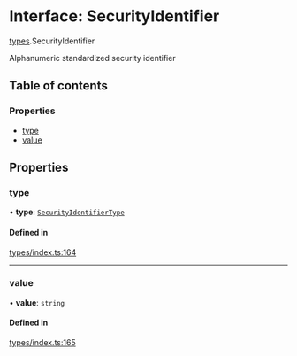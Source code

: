 # Interface: SecurityIdentifier

[types](../wiki/types).SecurityIdentifier

Alphanumeric standardized security identifier

## Table of contents

### Properties

- [type](../wiki/types.SecurityIdentifier#type)
- [value](../wiki/types.SecurityIdentifier#value)

## Properties

### type

• **type**: [`SecurityIdentifierType`](../wiki/types.SecurityIdentifierType)

#### Defined in

[types/index.ts:164](https://github.com/PolymeshAssociation/polymesh-sdk/blob/3d14e829/src/types/index.ts#L164)

___

### value

• **value**: `string`

#### Defined in

[types/index.ts:165](https://github.com/PolymeshAssociation/polymesh-sdk/blob/3d14e829/src/types/index.ts#L165)

